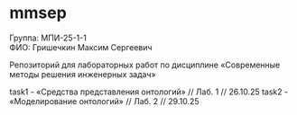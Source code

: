 # mmsep

Группа: МПИ-25-1-1  
ФИО: Гришечкин Максим Сергеевич

Репозиторий для лабораторных работ по дисциплине «Современные методы решения инженерных задач»

task1 - «Средства представления онтологий» // Лаб. 1 // 26.10.25
task2 -  «Моделирование онтологий»  // Лаб. 2 // 29.10.25